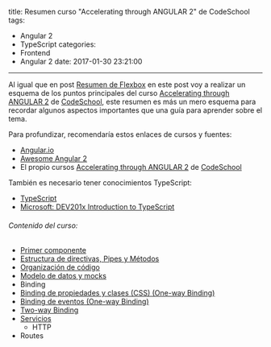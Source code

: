 title: Resumen curso "Accelerating through ANGULAR 2" de CodeSchool
tags:
- Angular 2
- TypeScript
categories:
- Frontend
- Angular 2
date: 2017-01-30 23:21:00
---
Al igual que en post [Resumen de Flexbox]() en este post voy a realizar un esquema de los puntos
principales del curso [Accelerating through ANGULAR 2](https://www.codeschool.com/courses/accelerating-through-angular-2) de [CodeSchool](https://www.codeschool.com), este resumen es más un mero esquema para recordar algunos aspectos importantes que una guía para aprender sobre el tema.

Para profundizar, recomendaría estos enlaces de cursos y fuentes:

* [Angular.io](https://angular.io)
* [Awesome Angular 2](https://angularclass.github.io/awesome-angular2/#angular-2-material-design)
* El propio cursos [Accelerating through ANGULAR 2](https://www.codeschool.com/courses/accelerating-through-angular-2) de [CodeSchool](https://www.codeschool.com)

También es necesario tener conocimientos TypeScript:

* [TypeScript](https://www.typescriptlang.org)
* [Microsoft: DEV201x Introduction to TypeScript](https://courses.edx.org/courses/course-v1%3AMicrosoft%2BDEV201x%2B2015_T2/)


###### Contenido del curso:

* [Primer componente](/2017/01/30/angular2-primer-componente/)
* [Estructura de directivas, Pipes y Métodos](/2017/01/31/angular2-directivas/)
* [Organización de código](http://localhost:4000/2017/01/31/angular2-code-organize/)
* [Modelo de datos y mocks](/2017/02/02/mocks/)
* Binding
 * [Binding de propiedades y clases (CSS) (One-way Binding)](/2017/02/02/Angular2-dataBinging/)
 * [Binding de eventos (One-way Binding)](/2017/02/05/angular2-event-binding/)
 * [Two-way Binding](/2017/02/07/angular2-two-way-binding/)
* [Servicios](/2017/02/08/angular2-services/)
  * HTTP
* Routes
